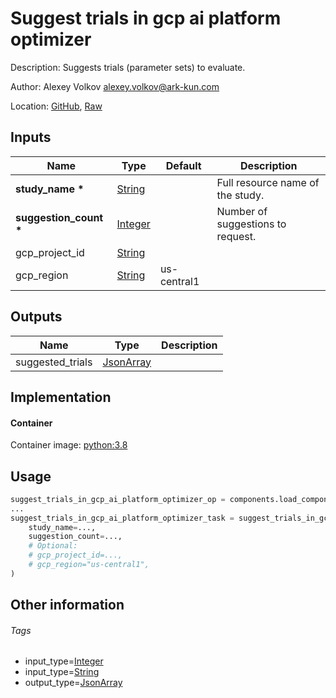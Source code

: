<!-- BEGIN_GENERATED_CONTENT -->
# Suggest trials in gcp ai platform optimizer

Description: Suggests trials (parameter sets) to evaluate.

Author: Alexey Volkov <alexey.volkov@ark-kun.com>

Location: [GitHub](https://github.com/Ark-kun/pipeline_components/blob/master/components/google-cloud/Optimizer/Suggest_trials/component.yaml), [Raw](https://raw.githubusercontent.com/Ark-kun/pipeline_components/master/components/google-cloud/Optimizer/Suggest_trials/component.yaml)

## Inputs

|Name|Type|Default|Description|
|-|-|-|-|
|**study_name** **\***|[String]||Full resource name of the study.|
|**suggestion_count** **\***|[Integer]||Number of suggestions to request.|
|gcp_project_id|[String]|||
|gcp_region|[String]|us-central1||

## Outputs

|Name|Type|Description|
|-|-|-|
|suggested_trials|[JsonArray]||

## Implementation

#### Container

Container image: [python:3.8](https://hub.docker.com/r/_/python)

## Usage

```python
suggest_trials_in_gcp_ai_platform_optimizer_op = components.load_component_from_url("https://raw.githubusercontent.com/Ark-kun/pipeline_components/master/components/google-cloud/Optimizer/Suggest_trials/component.yaml")
...
suggest_trials_in_gcp_ai_platform_optimizer_task = suggest_trials_in_gcp_ai_platform_optimizer_op(
    study_name=...,
    suggestion_count=...,
    # Optional:
    # gcp_project_id=...,
    # gcp_region="us-central1",
)
```

## Other information

###### Tags

* input_type=[Integer]
* input_type=[String]
* output_type=[JsonArray]

[Integer]: https://github.com/Ark-kun/pipeline_components/tree/master/types/Integer
[JsonArray]: https://github.com/Ark-kun/pipeline_components/tree/master/types/JsonArray
[String]: https://github.com/Ark-kun/pipeline_components/tree/master/types/String
<!-- END_GENERATED_CONTENT -->
